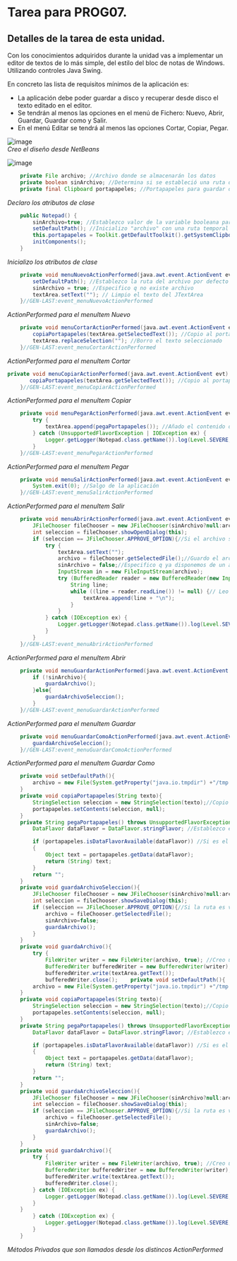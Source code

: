 # Tarea para PROG07.
## Detalles de la tarea de esta unidad.
  
Con los conocimientos adquiridos durante la unidad vas a implementar un editor de textos de lo más simple, del estilo del bloc de notas de Windows. Utilizando controles Java Swing.
  
En concreto las lista de requisitos mínimos de la aplicación es:
  
* La aplicación debe poder guardar a disco y recuperar desde disco el texto editado en el editor.
* Se tendrán al menos las opciones en el menú de Fichero: Nuevo, Abrir, Guardar, Guardar como y Salir.
* En el menú Editar se tendrá al menos las opciones Cortar, Copiar, Pegar.

![image](https://user-images.githubusercontent.com/44543081/53302236-b36e2e80-385c-11e9-8648-e9ae94ef0d7c.png)  
*Creo el diseño desde NetBeans*

![image](https://user-images.githubusercontent.com/44543081/53302258-f6300680-385c-11e9-847c-580391698e83.png)

```Java
    private File archivo; //Archivo donde se almacenarán los datos
    private boolean sinArchivo; //Determina si se estableció una ruta de archivo
    private final Clipboard portapapeles; //Portapapeles para guardar datos
```
*Declaro los atributos de clase*
```Java
    public Notepad() {
        sinArchivo=true; //Establezco valor de la variable booleana para identificar que no se seleccionado archivo 
        setDefaultPath(); //Inicializo "archivo" con una ruta temporal
        this.portapapeles = Toolkit.getDefaultToolkit().getSystemClipboard(); //Inicializo el portapapeles
        initComponents();
    }
```
*Inicializo los atributos de clase*
```Java
    private void menuNuevoActionPerformed(java.awt.event.ActionEvent evt) {//GEN-FIRST:event_menuNuevoActionPerformed
        setDefaultPath(); //Establezco la ruta del archivo por defecto
        sinArchivo = true; //Especifico q no existe archivo
        textArea.setText(""); // Limpio el texto del JTextArea  
    }//GEN-LAST:event_menuNuevoActionPerformed
```
*ActionPerformed para el menuItem Nuevo*

```Java
    private void menuCortarActionPerformed(java.awt.event.ActionEvent evt) {//GEN-FIRST:event_menuCortarActionPerformed
        copiaPortapapeles(textArea.getSelectedText()); //Copio al portapapeles el texto seleccionado
        textArea.replaceSelection(""); //Borro el texto seleccionado
    }//GEN-LAST:event_menuCortarActionPerformed
```
*ActionPerformed para el menuItem Cortar*

```Java
private void menuCopiarActionPerformed(java.awt.event.ActionEvent evt) {//GEN-FIRST:event_menuCopiarActionPerformed
       copiaPortapapeles(textArea.getSelectedText()); //Copio al portapapeles el texto seleccionado
    }//GEN-LAST:event_menuCopiarActionPerformed
```
*ActionPerformed para el menuItem Copiar*


```Java
    private void menuPegarActionPerformed(java.awt.event.ActionEvent evt) {//GEN-FIRST:event_menuPegarActionPerformed
        try {
            textArea.append(pegaPortapapeles()); //Añado el contenido del portapapeles al JTextArea
        } catch (UnsupportedFlavorException | IOException ex) {
            Logger.getLogger(Notepad.class.getName()).log(Level.SEVERE, null, ex);
        }
    }//GEN-LAST:event_menuPegarActionPerformed

```
*ActionPerformed para el menuItem Pegar*

```Java
    private void menuSalirActionPerformed(java.awt.event.ActionEvent evt) {//GEN-FIRST:event_menuSalirActionPerformed
        System.exit(0); //Salgo de la aplicación
    }//GEN-LAST:event_menuSalirActionPerformed

```
*ActionPerformed para el menuItem Salir*

```Java
    private void menuAbrirActionPerformed(java.awt.event.ActionEvent evt) {//GEN-FIRST:event_menuAbrirActionPerformed
        JFileChooser fileChooser = new JFileChooser(sinArchivo?null:archivo);//Selecciono un archivo para abrir
        int seleccion = fileChooser.showOpenDialog(this);
        if (seleccion == JFileChooser.APPROVE_OPTION){//Si el archivo seleccionado es válido procedo a su lectura
            try {
                textArea.setText("");
                archivo = fileChooser.getSelectedFile();//Guardo el archivo en la variable privada
                sinArchivo = false;//Especifico q ya disponemos de un archivo válido
                InputStream in = new FileInputStream(archivo);
                try (BufferedReader reader = new BufferedReader(new InputStreamReader(in))) { //Creo un buffer de lectura
                    String line;
                    while ((line = reader.readLine()) != null) {// Leo línea por línea y añado al JTextArea
                        textArea.append(line + "\n");
                    }
                }
            } catch (IOException ex) {
                Logger.getLogger(Notepad.class.getName()).log(Level.SEVERE, null, ex);
            }
        }
    }//GEN-LAST:event_menuAbrirActionPerformed

```
*ActionPerformed para el menuItem Abrir*

```Java
    private void menuGuardarActionPerformed(java.awt.event.ActionEvent evt) {//GEN-FIRST:event_menuGuardarActionPerformed
        if (!sinArchivo){
            guardaArchivo();
        }else{
            guardaArchivoSeleccion();
        }
    }//GEN-LAST:event_menuGuardarActionPerformed
```
*ActionPerformed para el menuItem Guardar*

```Java
    private void menuGuardarComoActionPerformed(java.awt.event.ActionEvent evt) {//GEN-FIRST:event_menuGuardarComoActionPerformed
        guardaArchivoSeleccion();
    }//GEN-LAST:event_menuGuardarComoActionPerformed
```
*ActionPerformed para el menuItem Guardar Como*

```Java
    private void setDefaultPath(){
        archivo = new File(System.getProperty("java.io.tmpdir") +"/tmp.txt"); //Establezco la ruta del archivo a un valor temporal
    }
    private void copiaPortapapeles(String texto){
        StringSelection seleccion = new StringSelection(texto);//Copio el texto al portapapeles
        portapapeles.setContents(seleccion, null);
    }
    private String pegaPortapapeles() throws UnsupportedFlavorException, IOException{
        DataFlavor dataFlavor = DataFlavor.stringFlavor; //Establezco el tipo de datos que me interesa tener en el portapapeles a String

        if (portapapeles.isDataFlavorAvailable(dataFlavor)) //Si es el tipo de datos correcto devuelvo el texto
        {
            Object text = portapapeles.getData(dataFlavor);
            return (String) text;
        }
        return "";
    }
    private void guardaArchivoSeleccion(){
        JFileChooser fileChooser = new JFileChooser(sinArchivo?null:archivo);//Selecciono una ruta para guardar el archivo
        int seleccion = fileChooser.showSaveDialog(this);
        if (seleccion == JFileChooser.APPROVE_OPTION){//Si la ruta es válida procedo a guardar el archvio
            archivo = fileChooser.getSelectedFile();
            sinArchivo=false;
            guardaArchivo();
        }
    }
    private void guardaArchivo(){
        try {
            FileWriter writer = new FileWriter(archivo, true); //Creo un buffer de escritura para guardar el contenido del JTextArea
            BufferedWriter bufferedWriter = new BufferedWriter(writer);
            bufferedWriter.write(textArea.getText());
            bufferedWriter.close();    private void setDefaultPath(){
        archivo = new File(System.getProperty("java.io.tmpdir") +"/tmp.txt"); //Establezco la ruta del archivo a un valor temporal
    }
    private void copiaPortapapeles(String texto){
        StringSelection seleccion = new StringSelection(texto);//Copio el texto al portapapeles
        portapapeles.setContents(seleccion, null);
    }
    private String pegaPortapapeles() throws UnsupportedFlavorException, IOException{
        DataFlavor dataFlavor = DataFlavor.stringFlavor; //Establezco el tipo de datos que me interesa tener en el portapapeles a String

        if (portapapeles.isDataFlavorAvailable(dataFlavor)) //Si es el tipo de datos correcto devuelvo el texto
        {
            Object text = portapapeles.getData(dataFlavor);
            return (String) text;
        }
        return "";
    }
    private void guardaArchivoSeleccion(){
        JFileChooser fileChooser = new JFileChooser(sinArchivo?null:archivo);//Selecciono una ruta para guardar el archivo
        int seleccion = fileChooser.showSaveDialog(this);
        if (seleccion == JFileChooser.APPROVE_OPTION){//Si la ruta es válida procedo a guardar el archvio
            archivo = fileChooser.getSelectedFile();
            sinArchivo=false;
            guardaArchivo();
        }
    }
    private void guardaArchivo(){
        try {
            FileWriter writer = new FileWriter(archivo, true); //Creo un buffer de escritura para guardar el contenido del JTextArea
            BufferedWriter bufferedWriter = new BufferedWriter(writer);
            bufferedWriter.write(textArea.getText());
            bufferedWriter.close();
        } catch (IOException ex) {
            Logger.getLogger(Notepad.class.getName()).log(Level.SEVERE, null, ex);
        }
    }
        } catch (IOException ex) {
            Logger.getLogger(Notepad.class.getName()).log(Level.SEVERE, null, ex);
        }
    }
```
*Métodos Privados que son llamados desde los distincos ActionPerformed*

```Java

```

```Java

```

```Java

```

